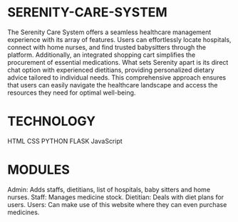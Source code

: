 # SERENITY-CARE-SYSTEM
The Serenity Care System offers a seamless healthcare management experience with its array of features. Users can effortlessly locate hospitals, connect with home nurses, and find trusted babysitters through the platform. Additionally, an integrated shopping cart simplifies the procurement of essential medications. What sets Serenity apart is its direct chat option with experienced dietitians, providing personalized dietary advice tailored to individual needs. This comprehensive approach ensures that users can easily navigate the healthcare landscape and access the resources they need for optimal well-being.
# TECHNOLOGY
HTML
CSS
PYTHON FLASK
JavaScript
# MODULES
Admin: Adds staffs, dietitians, list of hospitals, baby sitters and home nurses.
Staff: Manages medicine stock.
Dietitian: Deals with diet plans for users.
Users: Can make use of this website where they can even purchase medicines.
